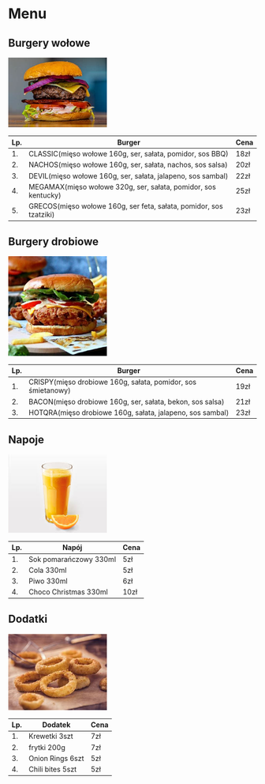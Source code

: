 # Menu

## Burgery wołowe

<img src="img/burger1.jpg" width=200>

|Lp. |                                 Burger                                   | Cena |
|----|--------------------------------------------------------------------------|------|
|1.  | CLASSIC(mięso wołowe 160g, ser, sałata, pomidor, sos BBQ)                | 18zł |
|2.  | NACHOS(mięso wołowe 160g, ser, sałata, nachos, sos salsa)                | 20zł |
|3.  | DEVIL(mięso wołowe 160g, ser, sałata, jalapeno, sos sambal)              | 22zł |
|4.  | MEGAMAX(mięso wołowe 320g, ser, sałata, pomidor, sos kentucky)           | 25zł |
|5.  | GRECOS(mięso wołowe 160g, ser feta, sałata, pomidor, sos tzatziki)       | 23zł |

## Burgery drobiowe

<img src="img/burger2.jpg" width=200>

|Lp. |                              Burger                             | Cena |
|----|-----------------------------------------------------------------|------|
|1.  | CRISPY(mięso drobiowe 160g, sałata, pomidor, sos śmietanowy)    | 19zł |
|2.  | BACON(mięso drobiowe 160g, ser, sałata, bekon, sos salsa)         | 21zł |
|3.  | HOTQRA(mięso drobiowe 160g, sałata, jalapeno, sos sambal)       | 23zł |

## Napoje

<img src="img/sok.jpg" width=200>

|Lp. |            Napój          | Cena |
|----|---------------------------|------|
|1.  | Sok pomarańczowy 330ml    |  5zł |
|2.  | Cola 330ml                |  5zł |
|3.  | Piwo 330ml                |  6zł |
|4.  | Choco Christmas 330ml     | 10zł |

## Dodatki

<img src="img/onion.jpg" width=200>

|Lp. |       Dodatek         | Cena |
|----|-----------------------|------|
|1.  | Krewetki 3szt         |  7zł |
|2.  | frytki 200g           |  7zł |
|3.  | Onion Rings 6szt      |  5zł |
|4.  | Chili bites 5szt       |  5zł |

